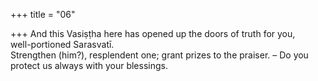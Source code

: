 +++
title = "06"

+++
And this Vasiṣṭha here has opened up the doors of truth for you,  
well-portioned Sarasvatī.  
Strengthen (him?), resplendent one; grant prizes to the praiser. – Do you  protect us always with your blessings.  